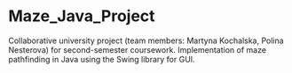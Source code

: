 # Maze_Java_Project
Collaborative university project (team members: Martyna Kochalska, Polina Nesterova) for second-semester coursework. Implementation of maze pathfinding in Java using the Swing library for GUI.

